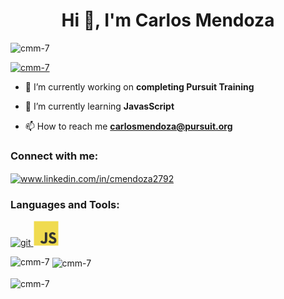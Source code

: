<h1 align="center">Hi 👋, I'm Carlos Mendoza</h1>
<p align="left"> <img src="https://komarev.com/ghpvc/?username=cmm-7&label=Profile%20views&color=0e75b6&style=flat" alt="cmm-7" /> </p>

<p align="left"> <a href="https://github.com/ryo-ma/github-profile-trophy"><img src="https://github-profile-trophy.vercel.app/?username=cmm-7" alt="cmm-7" /></a> </p>

- 🔭 I’m currently working on **completing Pursuit Training**

- 🌱 I’m currently learning **JavasScript**

- 📫 How to reach me **carlosmendoza@pursuit.org**

<h3 align="left">Connect with me:</h3>
<p align="left">
<a href="https://linkedin.com/in/www.linkedin.com/in/cmendoza2792" target="blank"><img align="center" src="https://raw.githubusercontent.com/rahuldkjain/github-profile-readme-generator/master/src/images/icons/Social/linked-in-alt.svg" alt="www.linkedin.com/in/cmendoza2792" height="30" width="40" /></a>
</p>

<h3 align="left">Languages and Tools:</h3>
<p align="left"> <a href="https://git-scm.com/" target="_blank" rel="noreferrer"> <img src="https://www.vectorlogo.zone/logos/git-scm/git-scm-icon.svg" alt="git" width="40" height="40"/> </a> <a href="https://developer.mozilla.org/en-US/docs/Web/JavaScript" target="_blank" rel="noreferrer"> <img src="https://raw.githubusercontent.com/devicons/devicon/master/icons/javascript/javascript-original.svg" alt="javascript" width="40" height="40"/> </a> </p>

<p><img align="left" src="https://github-readme-stats.vercel.app/api/top-langs?username=cmm-7&show_icons=true&locale=en&layout=compact" alt="cmm-7" /></p>

<p>&nbsp;<img align="center" src="https://github-readme-stats.vercel.app/api?username=cmm-7&show_icons=true&locale=en" alt="cmm-7" /></p>

<p><img align="center" src="https://github-readme-streak-stats.herokuapp.com/?user=cmm-7&" alt="cmm-7" /></p>
